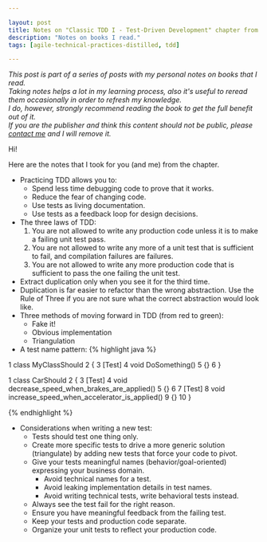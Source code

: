 ```yaml
---

layout: post
title: Notes on "Classic TDD I - Test-Driven Development" chapter from "Agile Technical Practices Distilled" book
description: "Notes on books I read."
tags: [agile-technical-practices-distilled, tdd]

---
```


_This post is part of a series of posts with my personal notes on books that I read.
<br />
Taking notes helps a lot in my learning process, also it's useful to reread them occasionally in order to refresh my knowledge.
<br />
I do, however, strongly recommend reading the book to get the full benefit out of it.
<br />
If you are the publisher and think this content should not be public, please [contact me](/about) and I will remove it._

Hi!

Here are the notes that I took for you (and me) from the chapter.

* Practicing TDD allows you to:
  * Spend less time debugging code to prove that it works.
  * Reduce the fear of changing code.
  * Use tests as living documentation.
  * Use tests as a feedback loop for design decisions.
* The three laws of TDD:
  1. You are not allowed to write any production code unless it is to make a failing unit test pass.
  1. You are not allowed to write any more of a unit test that is sufficient to fail, and compilation failures are failures.
  1. You are not allowed to write any more production code that is sufficient to pass the one failing the unit test.
* Extract duplication only when you see it for the third time.
* Duplication is far easier to refactor than the wrong abstraction. Use the Rule of Three if you are not sure what the correct abstraction would look like.
* Three methods of moving forward in TDD (from red to green):
  * Fake it!
  * Obvious implementation
  * Triangulation
* A test name pattern:
{% highlight java %}

1  class MyClassShould
2  {
3    [Test]
4    void DoSomething()
5    {}
6  }

<!-- Example: -->
1  class CarShould
2  {
3    [Test]
4    void decrease_speed_when_brakes_are_applied()
5    {}
6
7    [Test]
8    void increase_speed_when_accelerator_is_applied()
9    {}
10 }

{% endhighlight %}
* Considerations when writing a new test:
  * Tests should test one thing only.
  * Create more specific tests to drive a more generic solution (triangulate) by adding new tests that force your code to pivot.
  * Give your tests meaningful names (behavior/goal-oriented) expressing your business domain.
     * Avoid technical names for a test.
     * Avoid leaking implementation details in test names.
     * Avoid writing technical tests, write behavioral tests instead.
  * Always see the test fail for the right reason.
  * Ensure you have meaningful feedback from the failing test.
  * Keep your tests and production code separate.
  * Organize your unit tests to reflect your production code.